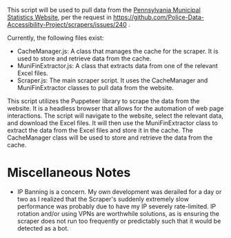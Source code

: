 This script will be used to pull data from the [Pennsylvania Municipal Statistics Website](https://munstats.pa.gov), per the request in https://github.com/Police-Data-Accessibility-Project/scrapers/issues/240 .

Currently, the following files exist:

* CacheManager.js: A class that manages the cache for the scraper. It is used to store and retrieve data from the cache.
* MuniFinExtractor.js: A class that extracts data from one of the relevant Excel files.
* Scraper.js: The main scraper script. It uses the CacheManager and MuniFinExtractor classes to pull data from the website.

This script utilizes the Puppeteer library to scrape the data from the website. It is a headless browser that allows for the automation of web page interactions. The script will navigate to the website, select the relevant data, and download the Excel files. It will then use the MuniFinExtractor class to extract the data from the Excel files and store it in the cache. The CacheManager class will be used to store and retrieve the data from the cache.


# Miscellaneous Notes

* IP Banning is a concern. My own development was derailed for a day or two as I realized that the Scraper's suddenly extremely slow performance was probably due to have my IP severely rate-limited. IP rotation and/or using VPNs are worthwhile solutions, as is ensuring the scraper does not run too frequently or predictably such that it would be detected as a bot. 